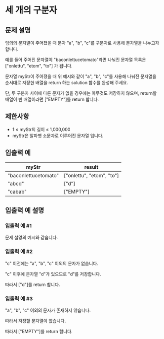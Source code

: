 # 세 개의 구분자


## 문제 설명
임의의 문자열이 주어졌을 때 문자 "a", "b", "c"를 구분자로 사용해 문자열을 나누고자 합니다.

예를 들어 주어진 문자열이 "baconlettucetomato"라면 나눠진 문자열 목록은 ["onlettu", "etom", "to"] 가 됩니다.

문자열 myStr이 주어졌을 때 위 예시와 같이 "a", "b", "c"를 사용해 나눠진 문자열을 순서대로 저장한 배열을 return 하는 solution 함수를 완성해 주세요.

단, 두 구분자 사이에 다른 문자가 없을 경우에는 아무것도 저장하지 않으며, return할 배열이 빈 배열이라면 ["EMPTY"]를 return 합니다.

## 제한사항
- 1 ≤ myStr의 길이 ≤ 1,000,000
- myStr은 알파벳 소문자로 이루어진 문자열 입니다.

## 입출력 예
|myStr|result|
|-|-|
|"baconlettucetomato"|["onlettu", "etom", "to"]|
|"abcd"|["d"]|
|"cabab"|["EMPTY"]|

## 입출력 예 설명

### 입출력 예 #1
문제 설명의 예시와 같습니다.

### 입출력 예 #2
"c" 이전에는 "a", "b", "c" 이외의 문자가 없습니다.

"c" 이후에 문자열 "d"가 있으므로 "d"를 저장합니다.

따라서 ["d"]를 return 합니다.

### 입출력 예 #3
"a", "b", "c" 이외의 문자가 존재하지 않습니다.

따라서 저장할 문자열이 없습니다.

따라서 ["EMPTY"]를 return 합니다.
